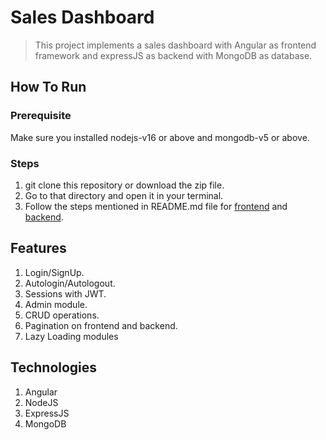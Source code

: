 # Sales Dashboard
> This project implements a sales dashboard with Angular as frontend framework and expressJS as backend with MongoDB as database.

## How To Run

### Prerequisite
Make sure you installed nodejs-v16 or above and mongodb-v5 or above.

### Steps
1. git clone this repository or download the zip file.
2. Go to that directory and open it in your terminal.
3. Follow the steps mentioned in README.md file for [frontend](https://github.com/abhisarshukla/sales-dashboard/blob/main/frontend/README.md) and [backend](https://github.com/abhisarshukla/sales-dashboard/blob/main/backend/README.md).

## Features
1. Login/SignUp.
2. Autologin/Autologout.
3. Sessions with JWT.
4. Admin module.
5. CRUD operations.
6. Pagination on frontend and backend.
7. Lazy Loading modules

## Technologies
1. Angular
2. NodeJS
3. ExpressJS
4. MongoDB
